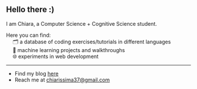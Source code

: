 ## Hello there :)

I am Chiara, a Computer Science + Cognitive Science student. 

Here you can find:\
&emsp; 🗂️ a database of coding exercises/tutorials in different languages\
&emsp; 🤖 machine learning projects and walkthroughs\
&emsp; 🌐 experiments in web development

---
- Find my blog [here](https://cchiarissima.btw.so/)
- Reach me at chiarissima37@gmail.com
